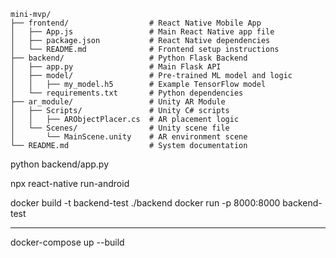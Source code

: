 ```
mini-mvp/
├── frontend/                  # React Native Mobile App
│   ├── App.js                 # Main React Native app file
│   ├── package.json           # React Native dependencies
│   └── README.md              # Frontend setup instructions
├── backend/                   # Python Flask Backend
│   ├── app.py                 # Main Flask API
│   ├── model/                 # Pre-trained ML model and logic
│   │   ├── my_model.h5        # Example TensorFlow model
│   └── requirements.txt       # Python dependencies
├── ar_module/                 # Unity AR Module
│   ├── Scripts/               # Unity C# scripts
│   │   ├── ARObjectPlacer.cs  # AR placement logic
│   └── Scenes/                # Unity scene file
│       └── MainScene.unity    # AR environment scene
└── README.md                  # System documentation
```

python backend/app.py

npx react-native run-android

docker build -t backend-test ./backend
docker run -p 8000:8000 backend-test

----

docker-compose up --build
